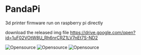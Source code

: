 # PandaPi
3d printer firmware run on raspberry pi directly

download the released img file
https://drive.google.com/open?id=1uF02VOtW8U_Rh6nrCRZ1LV7nEt7S-ND2

![Opensource](https://raw.githubusercontent.com/markniu/PandaPi/master/doc/dlg.png)
![Opensource](https://raw.githubusercontent.com/markniu/PandaPi/master/doc/case.jpg)
![Opensource](https://raw.githubusercontent.com/markniu/PandaPi/master/doc/connector.jpg)

